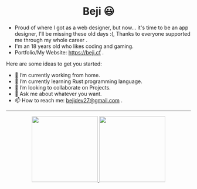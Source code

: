 <h1 align="center"> Beji 😃 </h1>

- Proud of where I got as a web designer, but now... it's time to be an app designer, I'll be missing these old days :(, Thanks to everyone supported me through my whole career .
- I'm an 18 years old who likes coding and gaming.
- Portfolio/My Website: https://beji.cf .

Here are some ideas to get you started:

- 🔭 I’m currently working from home.
- 🌱 I’m currently learning Rust programming language.
- 👯 I’m looking to collaborate on Projects.
- 💬 Ask me about whatever you want.
- 📫 How to reach me: <a target="_blank" href="mailto:bejidev27@gmail.com">bejidev27@gmail.com</a> .

<hr>

<div align="center">
    <a href="https://github.com/Beji1">
      
 <img height="180em" src="https://github-readme-stats.vercel.app/api?username=Beji1&show_icons=true&hide_border=true&&count_private=true&include_all_commits=true&theme=aura">
 </a>
    <a href="https://github.com/Beji1">
<img height="180em" src="https://github-readme-stats.vercel.app/api/top-langs/?username=Beji1&show_icons=true&hide_border=true&layout=compact&langs_count=8&theme=aura">
</a>
        </div>
